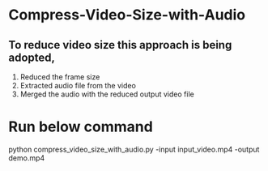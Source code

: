 # Compress-Video-Size-with-Audio
## To reduce video size this approach is being adopted,
1. Reduced the frame size 
2. Extracted audio file from the video
3. Merged the audio with the reduced output video file

# Run below command 
python compress_video_size_with_audio.py -input input_video.mp4 -output demo.mp4
